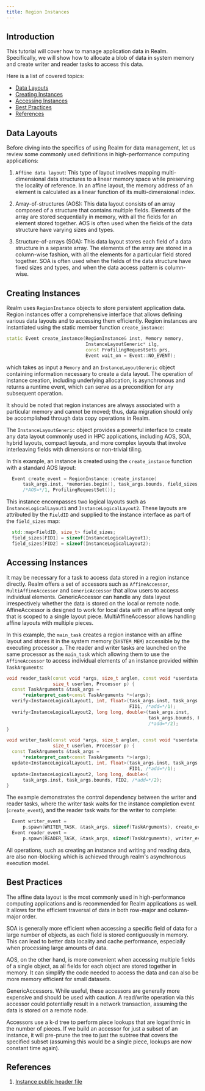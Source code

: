 ```yaml
---
title: Region Instances
---
```


## Introduction
This tutorial will cover how to manage application data in
Realm. Specifically, we will show how to allocate a blob of data in
system memory and create writer and reader tasks to access this data.

Here is a list of covered topics:

* [Data Layouts](#data-layouts)
* [Creating Instances](#creating-instances)
* [Accessing Instances](#accessing-instances)
* [Best Practices](#best-practices)
* [References](#references)

## Data Layouts
Before diving into the specifics of using Realm for data management,
let us review some commonly used definitions in high-performance
computing applications:

1. `Affine data layout`: This type of layout involves mapping
multi-dimensional data structures to a linear memory space while
preserving the locality of reference. In an affine layout, the memory
address of an element is calculated as a linear function of its
multi-dimensional index.

2. Array-of-structures (AOS): This data layout consists of an array
composed of a structure that contains multiple fields. Elements of
the array are stored sequentially in memory, with all the fields for
an element stored together. AOS is often used when the fields of the
data structure have varying sizes and types.

3. Structure-of-arrays (SOA): This data layout stores each field of a
data structure in a separate array. The elements of the array are
stored in a column-wise fashion, with all the elements for a
particular field stored together. SOA is often used when the fields
of the data structure have fixed sizes and types, and when the data
access pattern is column-wise.

## Creating Instances
Realm uses `RegionInstance` objects to store persistent application data.
Region instances offer a comprehensive interface that allows defining
various data layouts and to accessing them efficiently. Region instances
are instantiated using the static member function
`create_instance`:

```c++
static Event create_instance(RegionInstance& inst, Memory memory,
                             InstanceLayoutGeneric* ilg,
                             const ProfilingRequestSet& prs,
                             Event wait_on = Event::NO_EVENT);
```

which takes as input a `Memory` and an `InstanceLayoutGeneric` object
containing information necessary to create a data layout. The operation
of instance creation, including underlying allocation, is asynchronous
and returns a runtime event, which can serve as a precondition for any
subsequent operation.

It should be noted that region instances are always associated with a
particular memory and cannot be moved; thus, data migration should only
be accomplished through data copy operations in Realm.

The `InstanceLayoutGeneric` object provides a powerful interface to
create any data layout commonly used in HPC applications, including
AOS, SOA, hybrid layouts, compact layouts, and more complex layouts
that involve interleaving fields with dimensions or non-trivial tiling.

In this example, an instance is created using the `create_instance` function
with a standard AOS layout:

```c++
  Event create_event = RegionInstance::create_instance(
      task_args.inst, *memories.begin(), task_args.bounds, field_sizes,
      /*AOS=*/1, ProfilingRequestSet());
```

This instance encompasses two logical layouts such as `InstanceLogicalLayout1`
and `InstanceLogicalLayout2`. These layouts are attributed by the `FieldID`
and supplied to the instance interface as part of the `field_sizes` map:

```c++
  std::map<FieldID, size_t> field_sizes;
  field_sizes[FID1] = sizeof(InstanceLogicalLayout1);
  field_sizes[FID2] = sizeof(InstanceLogicalLayout2);
```

## Accessing Instances
It may be necessary for a task to access data stored in a
region instance directly. Realm offers a set of accessors such as
`AffineAccessor`, `MultiAffineAccessor` and `GenericAccessor` that
allow users to access individual elements. GenericAccessor can handle
any data layout irrespectively whether the data is stored on the local or
remote node. AffineAccessor is designed to work for local data
with an affine layout only that is scoped to a single layout piece.
MultiAffineAccessor allows handling affine layouts with multiple
pieces.

In this example, the `main_task` creates a region instance with an
affine layout and stores it in the system memory (`SYSTEM_MEM`)
accessible by the executing processor `p`. The reader and writer tasks
are launched on the same processor as the `main_task` which
allowing them to use the `AffineAccessor` to access individual
elements of an instance provided within `TaskArguments`:

```c++
void reader_task(const void *args, size_t arglen, const void *userdata,
                 size_t userlen, Processor p) {
  const TaskArguments &task_args =
      *reinterpret_cast<const TaskArguments *>(args);
  verify<InstanceLogicalLayout1, int, float>(task_args.inst, task_args.bounds,
                                             FID1, /*add=*/1);
  verify<InstanceLogicalLayout2, long long, double>(task_args.inst,
                                                    task_args.bounds, FID2,
                                                    /*add=*/2);
}

void writer_task(const void *args, size_t arglen, const void *userdata,
                 size_t userlen, Processor p) {
  const TaskArguments &task_args =
      *reinterpret_cast<const TaskArguments *>(args);
  update<InstanceLogicalLayout1, int, float>(task_args.inst, task_args.bounds,
                                             FID1, /*add=*/1);
  update<InstanceLogicalLayout2, long long, double>(
      task_args.inst, task_args.bounds, FID2, /*add=*/2);
}
```

The example demonstrates the control dependency between the writer and
reader tasks, where the writer task waits for the instance
completion event (`create_event`), and the reader task waits for the
writer to complete:

```c++
  Event writer_event =
      p.spawn(WRITER_TASK, &task_args, sizeof(TaskArguments), create_event);
  Event reader_event =
      p.spawn(READER_TASK, &task_args, sizeof(TaskArguments), writer_event);
```

All operations, such as creating an instance and writing and reading data, are
also non-blocking which is achieved through realm's asynchronous execution
model.

## Best Practices
The affine data layout is the most commonly used in high-performance
computing applications and is recommended for Realm applications as
well. It allows for the efficient traversal of data in both row-major and
column-major order.

SOA is generally more efficient when accessing a specific
field of data for a large number of objects, as each field is
stored contiguously in memory. This can lead to better data locality
and cache performance, especially when processing large amounts of
data.

AOS, on the other hand, is more convenient when accessing
multiple fields of a single object, as all fields for each object are
stored together in memory. It can simplify the code needed to access
the data and can also be more memory efficient for small datasets.

GenericAccessors.  While useful, these accessors are generally more
expensive and should be used with caution. A read/write operation via
this accessor could potentially result in a network transaction,
assuming the data is stored on a remote node.

Accessors use a k-d tree to perform piece lookups that are
logarithmic in the number of pieces. If we build an accessor for just
a subset of an instance, it will pre-prune the tree to just the subtree
that covers the specified subset (assuming this would be a single
piece, lookups are now constant time again).

## References

1. [Instance public header file](https://github.com/StanfordLegion/realm/blob/main/realm/instance.h)
